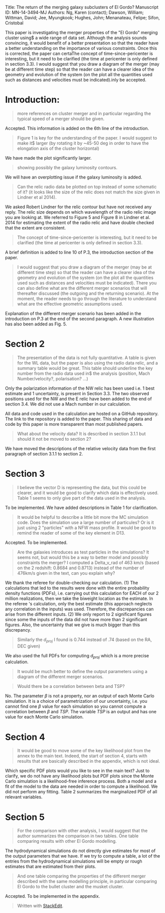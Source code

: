 Title: The return of the merging galaxy subclusters of El Gordo?
Manuscript ID: MN-14-3494-MJ
Authors: Ng, Karen (contact); Dawson, William; Wittman, David; Jee,
Myungkook; Hughes, John; Menanateau, Felipe; Sifon, Cristobal

This paper is investigating the merger properties of the "El Gordo"
merging cluster using$
a wide range of data set. Although the analysis sounds convincing, it
would benefit of a
better presentation so that the reader have a better understanding on
the importance of
various constraints. Once this is corrected, the paper can certaThe
concept of time-since-pericenter is interesting, but it need to be
clarified (the time at pericenter is only defined in section 3.3). I
would suggest that you draw a diagram of the merger (may be at different
time step) so that the reader can have a clearer idea of the geometry
and evolution of the system (on the plot all the quantities used such as
distances and velocities must be indicated).inly be accepted.

Introduction:
=============

> more references on cluster merger and in particular regarding the
> typical speed of a merger should be given.

Accepted. This information is added on the 6th line of the introduction.

> Figure 1 is key for the understanding of the paper. I would suggest to
> make it$
> larger (by rotating it by \~45-50 deg in order to have the elongation
> axis of the cluster horizontal)

We have made the plot significantly larger.

> showing possibly the galaxy luminosity contours.

We will have an overplotting issue if the galaxy luminosity is added.

> Can the relic radio data be plotted on top instead of some schematic
> of it? (it looks like the size of the relic does not match the size
> given in Lindner et al 2014).

We asked Robert Lindner for the relic contour but have not received any
reply. The relic size depends on which wavelength of the radio relic
image you are looking at. We referred to Figure 5 and Figure 8 in
Lindner et al. 2014 for estimating the extent of the radio relic and
have double checked that the extent are consistent.

> The concept of time-since-pericenter is interesting, but it need to be
> clarified (the
> time at pericenter is only defined in section 3.3).

A brief definition is added to line 10 of P.3, the introduction section of the paper.

> I would suggest that you draw a diagram of the merger (may be at
> different time step) so that the reader can have a clearer idea of the
> geometry and evolution of the system (on the plot all the quantities
> used such as distances and velocities must be indicated). There you
> can also define what are the different merger scenarios that will
> thereafter discussed (the outgoing and the returning scenario). At the
> moment, the reader needs to go through the literature to understand
> what are the effective geometric assumptions used.

Explanation of the different merger scenario has been added in the
introduction on P.3 at the end of the second paragraph.
A new illustration has also been added as Fig. 5. 

Section 2
=========

> The presentation of the data is not fully quantitative. A table is
> given for the WL
> data, but the paper is also using the radio data relic, and a summary
> table would be great. This table should underline the key number from
> the radio data used in$
> the analysis (position, Mach Number/velocity?, polarisation? ...)

Only the polarization information of the NW relic has been used i.e. 1 best estimate
and 1 uncertainty, is present in Section 3.3. 
The two observed positions used for the NW and the E relic have been added to
the end of section 3.4.
We did not use a Mach number in
our calculation. 

All data and code used in the calculation are hosted on a GitHub repository.
The link to the repository is added to the paper.
This sharing of data and code by this paper is more transparent than most
published papers.

> What about the velocity data? It is described in section 3.1.1 but
> should it not be
> moved to section 2?

We have moved the descriptions of the
relative velocity data from the first paragraph of section 3.1.1 to section 2.

Section 3
=========

> I believe the vector D is representing the data, but this could be
> clearer, and it
> would be good to clarify which data is effectively used. Table 1 seems
> to only give
> part of the data used in the analysis.

To be implemented. We have added descriptions in Table 1 for clarification.

> It would be helpful to describe a little bit more the MC simulation
> code. Does the simulation use a large number of particules? Or is it
> just using 2 "particles" with a
> NFW mass profile. It would be good to remind the reader of some of the
> key element in D13.

Accepted. To be implemented.

> Are the galaxies introduces as test particles in the simulations? It
> seems not, but would this be a way to better model and possibly
> constraints the merger? I computed a Delta_v_rad of 463 km/s (based
> on the 2 redshift: 0.8684 and 0.8713) instead of the number of 476km/s
> given in the text, can you explain why?

We thank the referee for double-checking our calculation. 
(1) The
calculations that led to the results were done with the entire probability
density functions (PDFs), i.e.
carrying out this calculation for EACH of our 2 million realizations,
then we take the biweight location as the estimate. In the referee 's
calculation, only the best estimate (this approach neglects any correlation in the
inputs) was used. Therefore, the
discrepancies can arise from the different inputs. 
(2) We only report to 2 significant figures since some the inputs of the data
did not have more than 2 significant figures. 
Also, the uncertainty
that we give is much bigger than this discrepancy.

> Similarly the $d_{proj}$ I found is 0.744 instead of .74 (based on the
> RA, DEC given)

We also used the full PDFs for computing $d_{proj}$ which is a more
precise calculation.

> It would be much better to define the output parameters using a
> diagram of the different merger scenarios.

> Would there be a correlation between beta and TSP?

No. The parameter $\beta$ is not a property, nor an output of each
Monte Carlo simulation. It is a choice of parametrization of our
uncertainty, i.e. you cannot find one $\beta$ value for each
simulation so you cannot compute a correlation between $\beta$ and
$TSP$. The variable $TSP$ is an output and has one value for each Monte
Carlo simulation.

Section 4
=========

> It would be good to move some of the key likelihood plot from the
> annex to the main text. Indeed, the start of section 4, starts with
> results that are basically
> described in the appendix, which is not ideal.

Which specific PDF plots would you like to see in the main text?
Just to clarify, we do not have any likelihood plots but PDF plots since the
Monte Carlo simulation is
a likelihood-free inference process. Both a model and a fit of the model to the
data are needed in order to compute a likelihood. We did not perform any
fitting.
Table 2 summarizes the marginalized PDF of all relevant variables. 

Section 5
=========

> For the comparison with other analysis, I would suggest that the
> author
> summarizes the comparison in two tables. One table comparing results
> with
> other El Gordo modelling.

The hydrodynamical simulations do not directly give estimates for most
of the output parameters that we have. If we try to compute a table, a
lot of the entries from the hydrodynamical simulations will be empty or
rough estimates that are estimated from their plots.

> And one table comparing the properties of the different merger
> described with the same modelling principle, in particular
> comparing El Gordo to the bullet cluster and the musket cluster.

Accepted. To be implemented in the appendix.

> Written with [StackEdit](https://stackedit.io/).
